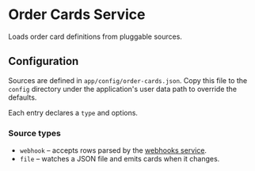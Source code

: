 # Order Cards Service

Loads order card definitions from pluggable sources.

## Configuration

Sources are defined in `app/config/order-cards.json`.
Copy this file to the `config` directory under the application's user data path to override the defaults.

Each entry declares a `type` and options.

### Source types

- `webhook` – accepts rows parsed by the [webhooks service](../webhooks/README.md).
- `file` – watches a JSON file and emits cards when it changes.
